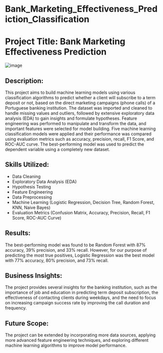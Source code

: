 # Bank_Marketing_Effectiveness_Prediction_Classification

# Project Title: Bank Marketing Effectiveness Prediction

![image](https://user-images.githubusercontent.com/95522639/232319637-a4857735-6381-4e4a-b70f-eccc2861a729.png)


## Description:
This project aims to build machine learning models using various classification algorithms to predict whether a client will subscribe to a term deposit or not, based on the direct marketing campaigns (phone calls) of a Portuguese banking institution. The dataset was imported and cleaned to handle missing values and outliers, followed by extensive exploratory data analysis (EDA) to gain insights and formulate hypotheses. Feature engineering was performed to manipulate and transform the data, and important features were selected for model building. Five machine learning classification models were applied and their performance was compared using evaluation metrics such as accuracy, precision, recall, F1 Score, and ROC-AUC curve. The best-performing model was used to predict the dependent variable using a completely new dataset.

## Skills Utilized:
* Data Cleaning
* Exploratory Data Analysis (EDA)
* Hypothesis Testing
* Feature Engineering
* Data Preprocessing
* Machine Learning (Logistic Regression, Decision Tree, Random Forest, KNN, Naive Bayes)
* Evaluation Metrics (Confusion Matrix, Accuracy, Precision, Recall, F1 Score, ROC-AUC Curve)
## Results:
The best-performing model was found to be Random Forest with 87% accuracy, 39% precision, and 33% recall. However, for our purpose of predicting the most true positives, Logistic Regression was the best model with 77% accuracy, 80% precision, and 73% recall.

## Business Insights:
The project provides several insights for the banking institution, such as the importance of job and education in predicting term deposit subscription, the effectiveness of contacting clients during weekdays, and the need to focus on increasing campaign success rate by improving the call duration and frequency.

## Future Scope:
The project can be extended by incorporating more data sources, applying more advanced feature engineering techniques, and exploring different machine learning algorithms to improve model performance.






